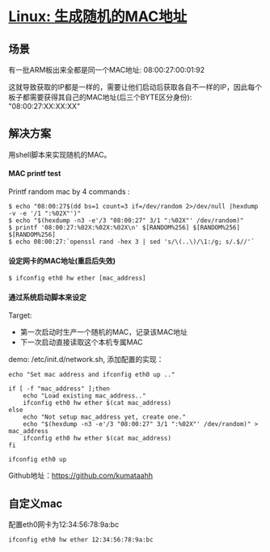 # [Linux: 生成随机的MAC地址](https://www.cnblogs.com/kumata/p/14160608.html)

## 场景

有一批ARM板出来全都是同一个MAC地址: 08:00:27:00:01:92

这就导致获取的IP都是一样的，需要让他们启动后获取各自不一样的IP，因此每个板子都需要获得其自己的MAC地址(后三个BYTE区分身份): "08:00:27:XX:XX:XX"

## 解决方案

用shell脚本来实现随机的MAC。

#### MAC printf test

Printf random mac by 4 commands :

```
$ echo "08:00:27$(dd bs=1 count=3 if=/dev/random 2>/dev/null |hexdump -v -e '/1 ":%02X"')"
$ echo "$(hexdump -n3 -e'/3 "08:00:27" 3/1 ":%02X"' /dev/random)"
$ printf '08:00:27:%02X:%02X:%02X\n' $[RANDOM%256] $[RANDOM%256] $[RANDOM%256]
$ echo 08:00:27:`openssl rand -hex 3 | sed 's/\(..\)/\1:/g; s/.$//'`
```

#### 设定网卡的MAC地址(重启后失效)

```
$ ifconfig eth0 hw ether [mac_address]
```

#### 通过系统启动脚本来设定

Target:

- 第一次启动时生产一个随机的MAC，记录该MAC地址
- 下一次启动直接读取这个本机专属MAC

demo: /etc/init.d/network.sh, 添加配置的实现：

```
echo "Set mac address and ifconfig eth0 up .."    

if [ -f "mac_address" ];then
    echo "Load existing mac_address.."
    ifconfig eth0 hw ether $(cat mac_address)
else
    echo "Not setup mac_address yet, create one."
    echo "$(hexdump -n3 -e'/3 "08:00:27" 3/1 ":%02X"' /dev/random)" > mac_address
    ifconfig eth0 hw ether $(cat mac_address)
fi

ifconfig eth0 up
```

Github地址：https://github.com/kumataahh

##  自定义mac

配置eth0网卡为12:34:56:78:9a:bc

```bash
ifconfig eth0 hw ether 12:34:56:78:9a:bc
```

